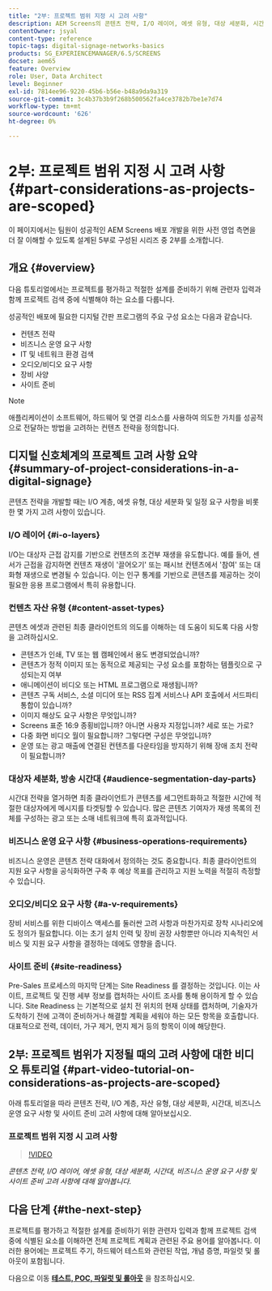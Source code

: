 ```yaml
---
title: "2부: 프로젝트 범위 지정 시 고려 사항"
description: AEM Screens의 콘텐츠 전략, I/O 레이어, 에셋 유형, 대상 세분화, 시간대, 비즈니스 운영 요구 사항 및 사이트 준비 고려 사항에 대해 알아봅니다.
contentOwner: jsyal
content-type: reference
topic-tags: digital-signage-networks-basics
products: SG_EXPERIENCEMANAGER/6.5/SCREENS
docset: aem65
feature: Overview
role: User, Data Architect
level: Beginner
exl-id: 7814ee96-9220-45b6-b56e-b48a9da9a319
source-git-commit: 3c4b37b3b9f268b500562fa4ce3782b7be1e7d74
workflow-type: tm+mt
source-wordcount: '626'
ht-degree: 0%

---
```


# 2부: 프로젝트 범위 지정 시 고려 사항 {#part-considerations-as-projects-are-scoped}

이 페이지에서는 팀원이 성공적인 AEM Screens 배포 개발을 위한 사전 영업 측면을 더 잘 이해할 수 있도록 설계된 5부로 구성된 시리즈 중 2부를 소개합니다.

## 개요 {#overview}

다음 튜토리얼에서는 프로젝트를 평가하고 적절한 설계를 준비하기 위해 관련자 입력과 함께 프로젝트 검색 중에 식별해야 하는 요소를 다룹니다.

성공적인 배포에 필요한 디지털 간판 프로그램의 주요 구성 요소는 다음과 같습니다.

* 컨텐츠 전략
* 비즈니스 운영 요구 사항
* IT 및 네트워크 환경 검색
* 오디오/비디오 요구 사항
* 장비 사양
* 사이트 준비

>[!NOTE]
>
>애플리케이션이 소프트웨어, 하드웨어 및 연결 리소스를 사용하여 의도한 가치를 성공적으로 전달하는 방법을 고려하는 컨텐츠 전략을 정의합니다.

## 디지털 신호체계의 프로젝트 고려 사항 요약  {#summary-of-project-considerations-in-a-digital-signage}

콘텐츠 전략을 개발할 때는 I/O 계층, 에셋 유형, 대상 세분화 및 일정 요구 사항을 비롯한 몇 가지 고려 사항이 있습니다.

### I/O 레이어 {#i-o-layers}

I/O는 대상자 근접 감지를 기반으로 컨텐츠의 조건부 재생을 유도합니다. 예를 들어, 센서가 근접을 감지하면 컨텐츠 재생이 &#39;끌어오기&#39; 또는 패시브 컨텐츠에서 &#39;참여&#39; 또는 대화형 재생으로 변경될 수 있습니다. 이는 인구 통계를 기반으로 콘텐츠를 제공하는 것이 필요한 응용 프로그램에서 특히 유용합니다.

### 컨텐츠 자산 유형 {#content-asset-types}

콘텐츠 에셋과 관련된 최종 클라이언트의 의도를 이해하는 데 도움이 되도록 다음 사항을 고려하십시오.

* 콘텐츠가 인쇄, TV 또는 웹 캠페인에서 용도 변경되었습니까?
* 콘텐츠가 정적 이미지 또는 동적으로 제공되는 구성 요소를 포함하는 템플릿으로 구성되는지 여부
* 애니메이션이 비디오 또는 HTML 프로그램으로 재생됩니까?
* 콘텐츠 구독 서비스, 소셜 미디어 또는 RSS 집계 서비스나 API 호출에서 서드파티 통합이 있습니까?
* 이미지 해상도 요구 사항은 무엇입니까?
* Screens 표준 16:9 종횡비입니까? 아니면 사용자 지정입니까? 세로 또는 가로?
* 다중 화면 비디오 월이 필요합니까? 그렇다면 구성은 무엇입니까?
* 운영 또는 광고 매출에 연결된 컨텐츠를 다운타임을 방지하기 위해 장애 조치 전략이 필요합니까?

### 대상자 세분화, 방송 시간대 {#audience-segmentation-day-parts}

시간대 전략을 열거하면 최종 클라이언트가 콘텐츠를 세그먼트화하고 적절한 시간에 적절한 대상자에게 메시지를 타겟팅할 수 있습니다. 많은 콘텐츠 기여자가 재생 목록의 전체를 구성하는 광고 또는 소매 네트워크에 특히 효과적입니다.

### 비즈니스 운영 요구 사항 {#business-operations-requirements}

비즈니스 운영은 콘텐츠 전략 대화에서 정의하는 것도 중요합니다. 최종 클라이언트의 지원 요구 사항을 공식화하면 구축 후 예상 목표를 관리하고 지원 노력을 적절히 측정할 수 있습니다.

### 오디오/비디오 요구 사항 {#a-v-requirements}

장비 서비스를 위한 디바이스 액세스를 둘러싼 고려 사항과 마찬가지로 장착 시나리오에도 정의가 필요합니다. 이는 초기 설치 인력 및 장비 권장 사항뿐만 아니라 지속적인 서비스 및 지원 요구 사항을 결정하는 데에도 영향을 줍니다.

### 사이트 준비 {#site-readiness}

Pre-Sales 프로세스의 마지막 단계는 Site Readiness 를 결정하는 것입니다. 이는 사이트, 프로젝트 및 진행 세부 정보를 캡처하는 사이트 조사를 통해 용이하게 할 수 있습니다. Site Readiness 는 기본적으로 설치 전 위치의 현재 상태를 캡처하며, 기술자가 도착하기 전에 고객이 준비하거나 해결할 계획을 세워야 하는 모든 항목을 호출합니다. 대표적으로 전력, 데이터, 가구 제거, 먼지 제거 등의 항목이 이에 해당한다.

## 2부: 프로젝트 범위가 지정될 때의 고려 사항에 대한 비디오 튜토리얼 {#part-video-tutorial-on-considerations-as-projects-are-scoped}

아래 튜토리얼을 따라 콘텐츠 전략, I/O 계층, 자산 유형, 대상 세분화, 시간대, 비즈니스 운영 요구 사항 및 사이트 준비 고려 사항에 대해 알아보십시오.

### 프로젝트 범위 지정 시 고려 사항

>[!VIDEO](https://video.tv.adobe.com/v/28380)

*콘텐츠 전략, I/O 레이어, 에셋 유형, 대상 세분화, 시간대, 비즈니스 운영 요구 사항 및 사이트 준비 고려 사항에 대해 알아봅니다.*

## 다음 단계 {#the-next-step}

프로젝트를 평가하고 적절한 설계를 준비하기 위한 관련자 입력과 함께 프로젝트 검색 중에 식별된 요소를 이해하면 전체 프로젝트 계획과 관련된 주요 용어를 알아봅니다. 이러한 용어에는 프로젝트 주기, 하드웨어 테스트와 관련된 작업, 개념 증명, 파일럿 및 롤아웃이 포함됩니다.

다음으로 이동 **[테스트, POC, 파일럿 및 롤아웃](testing-pocs-pilots-rollouts.md)** 을 참조하십시오.
